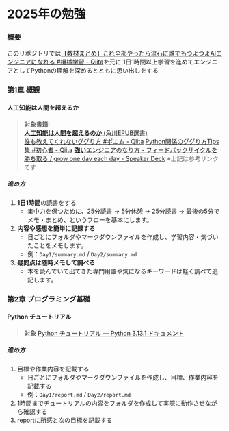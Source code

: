 # 2025年の勉強

### 概要
このリポジトリでは[【教材まとめ】これ全部やったら流石に誰でもつよつよAIエンジニアになれる #機械学習 - Qiita](https://qiita.com/eureka-ai/items/6c55e3b6d9617ae58afa)を元に
1日1時間以上学習を進めてエンジニアとしてPythonの理解を深めるとともに思い出しをする

### 第1章 概観
#### 人工知能は人間を超えるか
> **対象書籍**:  
> [**人工知能は人間を超えるのか** (角川EPUB選書)](https://www.kadokawa.co.jp/product/321501000201/)  
> [誰も教えてくれないググり方 #ポエム - Qiita](https://qiita.com/hcl/items/da9367d76ff103fcb181)
> [Python関係のググり方Tips集 #初心者 - Qiita](https://qiita.com/c60evaporator/items/ebccb74c591631952eb3)
> [**強い**エンジニアのなり方 - フィードバックサイクルを勝ち取る / grow one day each day - Speaker Deck](https://speakerdeck.com/soudai/grow-one-day-each-day)
> ※上記は参考リンクです

##### 進め方
1. **1日1時間**の読書をする  
   - 集中力を保つために、25分読書 → 5分休憩 → 25分読書 → 最後の5分でメモ・まとめ、というフローを基本にします。  
2. **内容や感想を簡単に記録する**  
   - 日ごとにフォルダやマークダウンファイルを作成し、学習内容・気づいたことをメモします。  
   - 例：`Day1/summary.md` / `Day2/summary.md`  
3. **疑問点は随時メモして調べる**  
   - 本を読んでいて出てきた専門用語や気になるキーワードは軽く調べて追記します。 

### 第2章 プログラミング基礎
#### Python チュートリアル
> **対象**
> [Python チュートリアル — Python 3.13.1 ドキュメント](https://docs.python.org/ja/3/tutorial/)

##### 進め方
1. 目標や作業内容を記載する
   - 日ごとにフォルダやマークダウンファイルを作成し、目標、作業内容を記載する  
   - 例：`Day1/report.md` / `Day2/report.md`  
2. 1時間までチュートリアルの内容をフォルダを作成して実際に動作させながら確認する
3. reportに所感と次の目標を記載する


